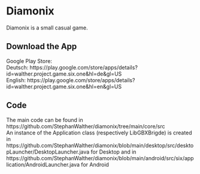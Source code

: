 <h1>Diamonix</h1>

Diamonix is a small casual game.

<h2>Download the App</h2>
Google Play Store:<br />
Deutsch: https://play.google.com/store/apps/details?id=walther.project.game.six.one&hl=de&gl=US<br />
English: https://play.google.com/store/apps/details?id=walther.project.game.six.one&hl=en&gl=US

<h2>Code</h2>
The main code can be found in https://github.com/StephanWalther/diamonix/tree/main/core/src<br />
An instance of the Application class (respectively LibGBXBrigde) is created in https://github.com/StephanWalther/diamonix/blob/main/desktop/src/desktopLauncher/DesktopLauncher.java for Desktop and in https://github.com/StephanWalther/diamonix/blob/main/android/src/six/application/AndroidLauncher.java for Android
